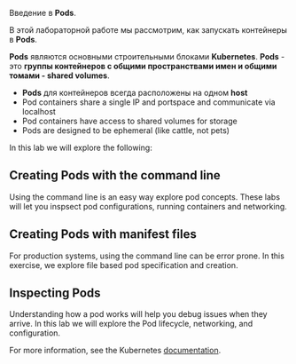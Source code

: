 Введение в **Pods**.

В этой лабораторной работе мы рассмотрим, как запускать контейнеры в **Pods**.

**Pods** являются основными строительными блоками **Kubernetes**.
**Pods** - это **группы контейнеров с общими пространствами имен и общими томами - shared volumes**.

* **Pods** для контейнеров всегда расположены на одном **host**
* Pod containers share a single IP and portspace and communicate via localhost
* Pod containers have access to shared volumes for storage
* Pods are designed to be ephemeral (like cattle, not pets)

In this lab we will explore the following:

## Creating Pods with the command line

Using the command line is an easy way explore pod concepts.
These labs will let you inspsect pod configurations, running containers and networking.

## Creating Pods with manifest files

For production systems, using the command line can be error prone.
In this exercise, we explore file based pod specification and creation.

## Inspecting Pods

Understanding how a pod works will help you debug issues when they arrive.
In this lab we will explore the Pod lifecycle, networking, and configuration.

For more information, see the Kubernetes [documentation][docs].

<!-- Links Referenced -->

[docs]:           https://kubernetes.io/docs/concepts/workloads/pods/pod/
